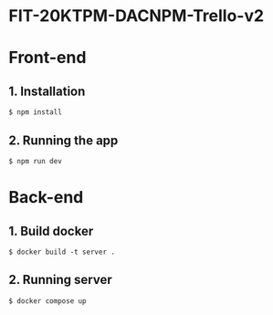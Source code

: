 ﻿# FIT-20KTPM-DACNPM-Trello-v2

# Front-end
## 1. Installation
```
$ npm install
```
## 2. Running the app
```
$ npm run dev
```

# Back-end
## 1. Build docker
```
$ docker build -t server .
```
## 2. Running server
```
$ docker compose up
```
